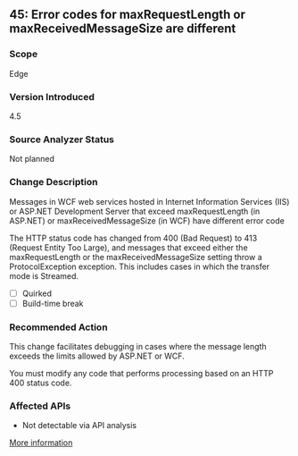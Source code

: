 ## 45: Error codes for maxRequestLength or maxReceivedMessageSize are different

### Scope
Edge

### Version Introduced
4.5

### Source Analyzer Status
Not planned

### Change Description
Messages in WCF web services hosted in Internet Information Services (IIS) or ASP.NET Development Server that exceed maxRequestLength (in ASP.NET) or maxReceivedMessageSize (in WCF) have different error code

The HTTP status code has changed from 400 (Bad Request) to 413 (Request Entity Too Large), and messages that exceed either the maxRequestLength or the maxReceivedMessageSize setting throw a ProtocolException exception. This includes cases in which the transfer mode is Streamed. 

- [ ] Quirked
- [ ] Build-time break

### Recommended Action
This change facilitates debugging in cases where the message length exceeds the limits allowed by ASP.NET or WCF.

You must modify any code that performs processing based on an HTTP 400 status code.

### Affected APIs
* Not detectable via API analysis

[More information](https://msdn.microsoft.com/en-us/library/hh367887(v=vs.110).aspx#wcf)
